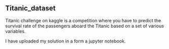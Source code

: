## Titanic_dataset

Titanic challenge on kaggle is a competition where you have to predict the survival rate of the passengers aboard the Titanic based on a set of various variables.

I have uploaded my solution in a form a jupyter notebook.
